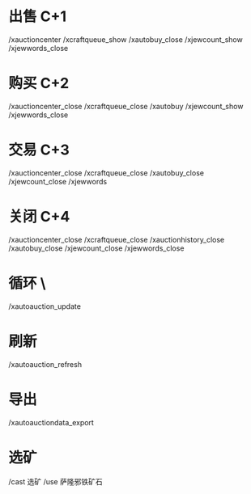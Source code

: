# 出售 C+1
/xauctioncenter
/xcraftqueue_show
/xautobuy_close
/xjewcount_show
/xjewwords_close

# 购买 C+2
/xauctioncenter_close
/xcraftqueue_close
/xautobuy
/xjewcount_show
/xjewwords_close

# 交易 C+3
/xauctioncenter_close
/xcraftqueue_close
/xautobuy_close
/xjewcount_close
/xjewwords

# 关闭 C+4
/xauctioncenter_close
/xcraftqueue_close
/xauctionhistory_close
/xautobuy_close
/xjewcount_close
/xjewwords_close

# 循环 \
/xautoauction_update

# 刷新
/xautoauction_refresh

# 导出
/xautoauctiondata_export

# 选矿
/cast 选矿
/use 萨隆邪铁矿石

